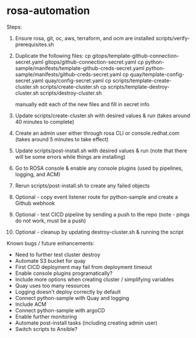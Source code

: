 # rosa-automation

Steps:
1. Ensure rosa, git, oc, aws, terraform, and ocm are installed
	scripts/verify-prerequisites.sh

2. Duplicate the following files:
	cp gitops/template-github-connection-secret.yaml gitops/github-connection-secret.yaml
	cp python-sample/manifests/template-github-creds-secret.yaml python-sample/manifests/github-creds-secret.yaml
	cp quay/template-config-secret.yaml quay/config-secret.yaml
	cp scripts/template-create-cluster.sh scripts/create-cluster.sh
	cp scripts/template-destroy-cluster.sh scripts/destroy-cluster.sh

	manually edit each of the new files and fill in secret info

3. Update scripts/create-cluster.sh with desired values & run (takes around 40 minutes to complete)
4. Create an admin user either through rosa CLI or console.redhat.com (takes around 5 minutes to take effect)
5. Update scripts/post-install.sh with desired values & run (note that there will be some errors while things are installing)
6. Go to ROSA console & enable any console plugins (used by pipelines, logging, and ACM)
7. Rerun scripts/post-install.sh to create any failed objects
8. Optional - copy event listener route for python-sample and create a Github webhook
9. Optional - test CICD pipeline by sending a push to the repo (note - pings do not work, must be a push)
10. Optional - cleanup by updating destroy-cluster.sh & running the script

Known bugs / future enhancements:

- Need to further test cluster destroy
- Automate S3 bucket for quay
- First CICD deployment may fail from deployment timeout
- Enable console plugins programatically?
- Include more options when creating cluster / simplifying variables
- Quay uses too many resources
- Logging doesn't deploy correctly by default
- Connect python-sample with Quay and logging
- Include ACM
- Connect python-sample with argoCD
- Enable further monitoring
- Automate post-install tasks (including creating admin user)
- Switch scripts to Ansible?

